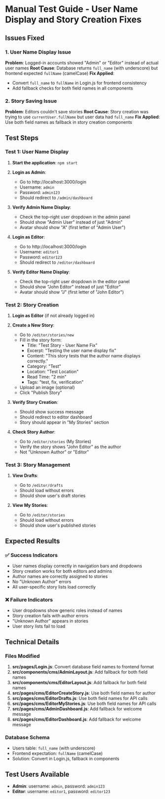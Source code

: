 # Manual Test Guide - User Name Display and Story Creation Fixes

## Issues Fixed

### 1. User Name Display Issue

**Problem**: Logged-in accounts showed "Admin" or "Editor" instead of actual user names
**Root Cause**: Database returns `full_name` (with underscore) but frontend expected `fullName` (camelCase)
**Fix Applied**:

- Convert `full_name` to `fullName` in Login.js for frontend consistency
- Add fallback checks for both field names in all components

### 2. Story Saving Issue

**Problem**: Editors couldn't save stories
**Root Cause**: Story creation was trying to use `currentUser.fullName` but user data had `full_name`
**Fix Applied**: Use both field names as fallback in story creation components

## Test Steps

### Test 1: User Name Display

1. **Start the application**: `npm start`
2. **Login as Admin**:
   - Go to http://localhost:3000/login
   - Username: `admin`
   - Password: `admin123`
   - Should redirect to `/admin/dashboard`
3. **Verify Admin Name Display**:

   - Check the top-right user dropdown in the admin panel
   - Should show "Admin User" instead of just "Admin"
   - Avatar should show "A" (first letter of "Admin User")

4. **Login as Editor**:
   - Go to http://localhost:3000/login
   - Username: `editor1`
   - Password: `editor123`
   - Should redirect to `/editor/dashboard`
5. **Verify Editor Name Display**:
   - Check the top-right user dropdown in the editor panel
   - Should show "John Editor" instead of just "Editor"
   - Avatar should show "J" (first letter of "John Editor")

### Test 2: Story Creation

1. **Login as Editor** (if not already logged in)
2. **Create a New Story**:
   - Go to `/editor/stories/new`
   - Fill in the story form:
     - Title: "Test Story - User Name Fix"
     - Excerpt: "Testing the user name display fix"
     - Content: "This story tests that the author name displays correctly."
     - Category: "Test"
     - Location: "Test Location"
     - Read Time: "2 min"
     - Tags: "test, fix, verification"
   - Upload an image (optional)
   - Click "Publish Story"
3. **Verify Story Creation**:

   - Should show success message
   - Should redirect to editor dashboard
   - Story should appear in "My Stories" section

4. **Check Story Author**:
   - Go to `/editor/stories` (My Stories)
   - Verify the story shows "John Editor" as the author
   - Not "Unknown Author" or "Editor"

### Test 3: Story Management

1. **View Drafts**:

   - Go to `/editor/drafts`
   - Should load without errors
   - Should show user's draft stories

2. **View My Stories**:
   - Go to `/editor/stories`
   - Should load without errors
   - Should show user's published stories

## Expected Results

### ✅ Success Indicators

- User names display correctly in navigation bars and dropdowns
- Story creation works for both editors and admins
- Author names are correctly assigned to stories
- No "Unknown Author" errors
- All user-specific story lists load correctly

### ❌ Failure Indicators

- User dropdowns show generic roles instead of names
- Story creation fails with author errors
- "Unknown Author" appears in stories
- User story lists fail to load

## Technical Details

### Files Modified

1. **src/pages/Login.js**: Convert database field names to frontend format
2. **src/components/cms/AdminLayout.js**: Add fallback for both field names
3. **src/components/cms/EditorLayout.js**: Add fallback for both field names
4. **src/pages/cms/EditorCreateStory.js**: Use both field names for author
5. **src/pages/cms/EditorDrafts.js**: Use both field names for API calls
6. **src/pages/cms/EditorMyStories.js**: Use both field names for API calls
7. **src/pages/cms/AdminDashboard.js**: Add fallback for welcome message
8. **src/pages/cms/EditorDashboard.js**: Add fallback for welcome message

### Database Schema

- Users table: `full_name` (with underscore)
- Frontend expectation: `fullName` (camelCase)
- Solution: Convert in Login.js, fallback in components

## Test Users Available

- **Admin**: username: `admin`, password: `admin123`
- **Editor**: username: `editor1`, password: `editor123`
